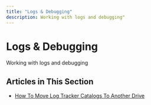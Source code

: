 ```yaml
---
title: "Logs & Debugging"
description: Working with logs and debugging"
---
```


# Logs & Debugging

Working with logs and debugging

## Articles in This Section

- [How To Move Log Tracker Catalogs To Another Drive](./how-to-move-log-tracker-catalogs-to-another-drive)
